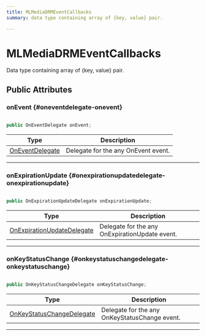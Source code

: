 ```yaml
---
title: MLMediaDRMEventCallbacks
summary: data type containing array of {key, value} pair. 

---
```


# MLMediaDRMEventCallbacks




Data type containing array of {key, value} pair.   





## Public Attributes

### onEvent {#oneventdelegate-onevent}

```csharp

public OnEventDelegate onEvent;

```

| Type | Description  | 
|--|--|
| [OnEventDelegate](/versioned_docs/version-22-Mar-2023/unity-api/api/UnityEngine.XR.MagicLeap/MLMedia/Player/Track/DRM/UnityEngine.XR.MagicLeap.MLMedia.Player.Track.DRM.md#delegate-void-oneventdelegate) | Delegate for the any OnEvent event.  |





-----------

### onExpirationUpdate {#onexpirationupdatedelegate-onexpirationupdate}

```csharp

public OnExpirationUpdateDelegate onExpirationUpdate;

```

| Type | Description  | 
|--|--|
| [OnExpirationUpdateDelegate](/versioned_docs/version-22-Mar-2023/unity-api/api/UnityEngine.XR.MagicLeap/MLMedia/Player/Track/DRM/UnityEngine.XR.MagicLeap.MLMedia.Player.Track.DRM.md#delegate-void-onexpirationupdatedelegate) | Delegate for the any OnExpirationUpdate event.  |





-----------

### onKeyStatusChange {#onkeystatuschangedelegate-onkeystatuschange}

```csharp

public OnKeyStatusChangeDelegate onKeyStatusChange;

```

| Type | Description  | 
|--|--|
| [OnKeyStatusChangeDelegate](/versioned_docs/version-22-Mar-2023/unity-api/api/UnityEngine.XR.MagicLeap/MLMedia/Player/Track/DRM/UnityEngine.XR.MagicLeap.MLMedia.Player.Track.DRM.md#delegate-void-onkeystatuschangedelegate) | Delegate for the any OnKeyStatusChange event.  |





-----------


